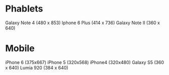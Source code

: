

# Phablets

Galaxy Note 4 (480 x 853)
Iphone 6 Plus (414 x 736)
Galaxy Note II (360 x 640)

# Mobile

iPhone 6 (375x667)
iPhone 5 (320x568)
iPhone4 (320x480)
Galaxy S5 (360 x 640)
Lumia 920 (384 x 640)